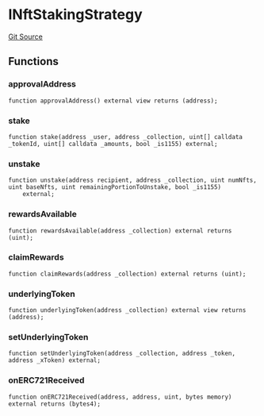 # INftStakingStrategy
[Git Source](https://github.com/FloorDAO/floor-v2/blob/c8169a0594ad07a37d169672a50f4155c41be809/src/interfaces/staking/strategies/NftStakingStrategy.sol)


## Functions
### approvalAddress


```solidity
function approvalAddress() external view returns (address);
```

### stake


```solidity
function stake(address _user, address _collection, uint[] calldata _tokenId, uint[] calldata _amounts, bool _is1155) external;
```

### unstake


```solidity
function unstake(address recipient, address _collection, uint numNfts, uint baseNfts, uint remainingPortionToUnstake, bool _is1155)
    external;
```

### rewardsAvailable


```solidity
function rewardsAvailable(address _collection) external returns (uint);
```

### claimRewards


```solidity
function claimRewards(address _collection) external returns (uint);
```

### underlyingToken


```solidity
function underlyingToken(address _collection) external view returns (address);
```

### setUnderlyingToken


```solidity
function setUnderlyingToken(address _collection, address _token, address _xToken) external;
```

### onERC721Received


```solidity
function onERC721Received(address, address, uint, bytes memory) external returns (bytes4);
```

